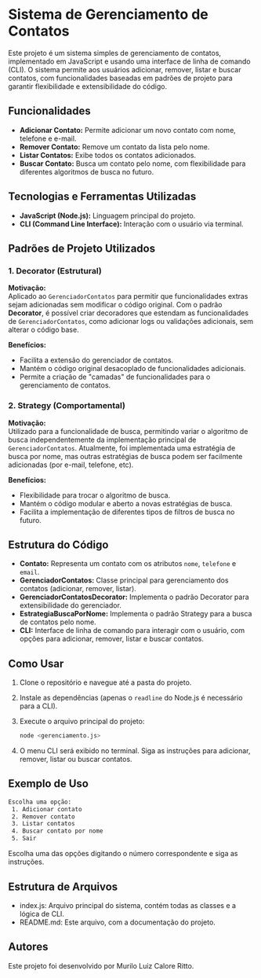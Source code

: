 # Sistema de Gerenciamento de Contatos

Este projeto é um sistema simples de gerenciamento de contatos, implementado em JavaScript e usando uma interface de linha de comando (CLI). O sistema permite aos usuários adicionar, remover, listar e buscar contatos, com funcionalidades baseadas em padrões de projeto para garantir flexibilidade e extensibilidade do código.

## Funcionalidades

- **Adicionar Contato:** Permite adicionar um novo contato com nome, telefone e e-mail.
- **Remover Contato:** Remove um contato da lista pelo nome.
- **Listar Contatos:** Exibe todos os contatos adicionados.
- **Buscar Contato:** Busca um contato pelo nome, com flexibilidade para diferentes algoritmos de busca no futuro.

## Tecnologias e Ferramentas Utilizadas

- **JavaScript (Node.js):** Linguagem principal do projeto.
- **CLI (Command Line Interface):** Interação com o usuário via terminal.

## Padrões de Projeto Utilizados

### 1. Decorator (Estrutural)

**Motivação:**  
Aplicado ao `GerenciadorContatos` para permitir que funcionalidades extras sejam adicionadas sem modificar o código original. Com o padrão **Decorator**, é possível criar decoradores que estendam as funcionalidades de `GerenciadorContatos`, como adicionar logs ou validações adicionais, sem alterar o código base.

**Benefícios:**
- Facilita a extensão do gerenciador de contatos.
- Mantém o código original desacoplado de funcionalidades adicionais.
- Permite a criação de "camadas" de funcionalidades para o gerenciamento de contatos.

### 2. Strategy (Comportamental)

**Motivação:**  
Utilizado para a funcionalidade de busca, permitindo variar o algoritmo de busca independentemente da implementação principal de `GerenciadorContatos`. Atualmente, foi implementada uma estratégia de busca por nome, mas outras estratégias de busca podem ser facilmente adicionadas (por e-mail, telefone, etc).

**Benefícios:**
- Flexibilidade para trocar o algoritmo de busca.
- Mantém o código modular e aberto a novas estratégias de busca.
- Facilita a implementação de diferentes tipos de filtros de busca no futuro.

## Estrutura do Código

- **Contato:** Representa um contato com os atributos `nome`, `telefone` e `email`.
- **GerenciadorContatos:** Classe principal para gerenciamento dos contatos (adicionar, remover, listar).
- **GerenciadorContatosDecorator:** Implementa o padrão Decorator para extensibilidade do gerenciador.
- **EstrategiaBuscaPorNome:** Implementa o padrão Strategy para a busca de contatos pelo nome.
- **CLI:** Interface de linha de comando para interagir com o usuário, com opções para adicionar, remover, listar e buscar contatos.

## Como Usar

1. Clone o repositório e navegue até a pasta do projeto.
2. Instale as dependências (apenas o `readline` do Node.js é necessário para a CLI).
3. Execute o arquivo principal do projeto:

   ```bash
   node <gerenciamento.js>
   ```

4. O menu CLI será exibido no terminal. Siga as instruções para adicionar, remover, listar ou buscar contatos.

## Exemplo de Uso

   ```bash
   Escolha uma opção:
    1. Adicionar contato
    2. Remover contato
    3. Listar contatos
    4. Buscar contato por nome
    5. Sair
   ```

Escolha uma das opções digitando o número correspondente e siga as instruções.

## Estrutura de Arquivos

- index.js: Arquivo principal do sistema, contém todas as classes e a lógica de CLI.
- README.md: Este arquivo, com a documentação do projeto.

## Autores

Este projeto foi desenvolvido por Murilo Luiz Calore Ritto.
